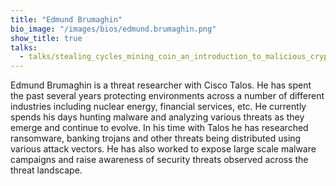 ```yaml
---
title: "Edmund Brumaghin"
bio_image: "/images/bios/edmund.brumaghin.png"
show_title: true
talks:
  - talks/stealing_cycles_mining_coin_an_introduction_to_malicious_cryptomining.md
---
```

Edmund Brumaghin is a threat researcher with Cisco Talos. He has spent the past several years protecting environments across a number of different industries including nuclear energy, financial services, etc. He currently spends his days hunting malware and analyzing various threats as they emerge and continue to evolve. In his time with Talos he has researched ransomware, banking trojans and other threats being distributed using various attack vectors. He has also worked to expose large scale malware campaigns and raise awareness of security threats observed across the threat landscape.